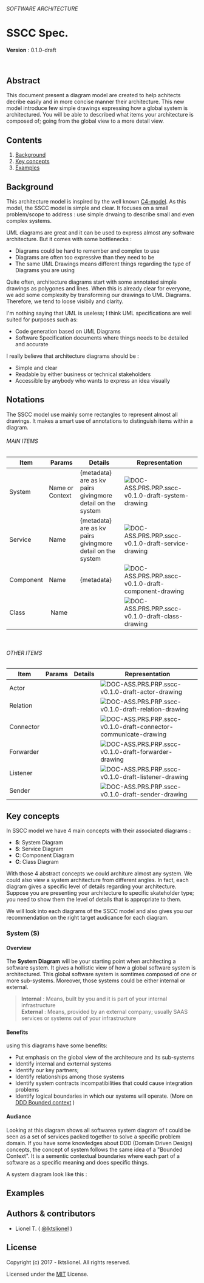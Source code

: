 ###### SOFTWARE ARCHITECTURE
# SSCC Spec.

**Version** : 0.1.0-draft

<br>

## Abstract

This document present a diagram model are created to help achitects decribe easily and in more concise manner their architecture. This new model introduce few simple drawings expressing how a global system is architectured. You will be able to described what items your architecture is composed of; going from the global view to a more detail view.

## Contents

  1. [Background]
  1. [Key concepts]
  1. [Examples]


## Background

This architecture model is inspired by the well known [C4-model](http://c4model.com/). As this model, the SSCC model is simple and clear. It focuses on a small problem/scope to address : use simple drwaing to describe small and even complex systems.

UML diagrams are great and it can be used to express almost any software architecture. But it comes with some bottlenecks :

- Diagrams could be hard to remember and complex to use
- Diagrams are often too expressive than they need to be
- The same UML Drawings means different things regarding the type of Diagrams you are using

Quite often, architecture diagrams start with some annotated simple drawings as polygones and lines.
When this is already clear for everyone, we add some complexity by transforming our drawings to UML Diagrams.
Therefore, we tend to loose visibily and clarity.

I'm nothing saying that UML is useless; I think UML specifications are well suited for purposes such as:

- Code generation based on UML Diagrams
- Software Specification documents where things needs to be detailed and accurate

I really believe that architecture diagrams should be :

- Simple and clear
- Readable by either business or technical stakeholders
- Accessible by anybody who wants to express an idea visually

## Notations

The SSCC model use mainly some rectangles to represent almost all drawings. It makes a smart use of annotations to distinguish items within a diagram.

###### MAIN ITEMS

Item | Params | Details | Representation 
---------|------ |-------|---------
System | Name or Context | {metadata} are as kv pairs<br> givingmore detail on the system | ![DOC-ASS.PRS.PRP.sscc-v0.1.0-draft-system-drawing](./assets/imgs/DOC-ASS.PRS.PRP.sscc-v0.1.0-draft-system-drawing-v1.png) 
Service | Name | {metadata} are as kv pairs<br> givingmore detail on the system | ![DOC-ASS.PRS.PRP.sscc-v0.1.0-draft-service-drawing](./assets/imgs/DOC-ASS.PRS.PRP.sscc-v0.1.0-draft-service-drawing.png)
Component | Name | {metadata}  | ![DOC-ASS.PRS.PRP.sscc-v0.1.0-draft-component-drawing](assets/imgs/DOC-ASS.PRS.PRP.sscc-v0.1.0-draft-component-drawing.png)
Class | Name | |![DOC-ASS.PRS.PRP.sscc-v0.1.0-draft-class-drawing](assets/imgs/DOC-ASS.PRS.PRP.sscc-v0.1.0-draft-class-drawing.png)

<br>

###### OTHER ITEMS 


Item | Params | Details | Representation 
------|-------|----------|---------
Actor | | | ![DOC-ASS.PRS.PRP.sscc-v0.1.0-draft-actor-drawing](assets/imgs/DOC-ASS.PRS.PRP.sscc-v0.1.0-draft-actor-drawing.png)
Relation | | | ![DOC-ASS.PRS.PRP.sscc-v0.1.0-draft-relation-drawing](assets/imgs/DOC-ASS.PRS.PRP.sscc-v0.1.0-draft-relation-drawing.png)
Connector | | | ![DOC-ASS.PRS.PRP.sscc-v0.1.0-draft-connector-communicate-drawing](./assets/imgs/DOC-ASS.PRS.PRP.sscc-v0.1.0-draft-connector-communicate-drawing.png)
Forwarder | | | ![DOC-ASS.PRS.PRP.sscc-v0.1.0-draft-forwarder-drawing](assets/imgs/DOC-ASS.PRS.PRP.sscc-v0.1.0-draft-forwarder-drawing.png)
Listener | | | ![DOC-ASS.PRS.PRP.sscc-v0.1.0-draft-listener-drawing](assets/imgs/DOC-ASS.PRS.PRP.sscc-v0.1.0-draft-listener-drawing.png)
Sender | | | ![DOC-ASS.PRS.PRP.sscc-v0.1.0-draft-sender-drawing](assets/imgs/DOC-ASS.PRS.PRP.sscc-v0.1.0-draft-sender-drawing.png)


## Key concepts

In SSCC model we have 4 main concepts with their associated diagrams : 

- **S**: System Diagram
- **S**: Service Diagram
- **C**: Component Diagram
- **C**: Class Diagram

With those 4 abstract concepts we could architure almost any system. We could also view a system architecture from different angles.
In fact, each diagram gives a specific level of details regarding your architecture. Suppose you are presenting your architecture to specific skateholder type; you need to show them the level of details that is appropriate to them. 

We will look into each diagrams of the SSCC model and also gives you our recommendation on the right target audicance for each diagram. 

 
### System (S)

#### Overview

The **System Diagram** will be your starting point when architecting a software system. It gives a hollistic view of how a global software system is architectured. This global software system is somtimes composed of one or more sub-systems. Moreover, those systems could be either internal or external. 

  > **Internal** : Means, built by you and it is part of your internal infrastructure<br> 
  > **External** : Means, provided by an external company; usually SAAS services or systems out of your infrastructure
  


#### Benefits

using this diagrams have some benefits:

- Put emphasis on the global view of the architecure and its sub-systems
- Identify internal and exrternal systems 
- Identify our key partners; 
- Identify relationships among those systems
- Identify system contracts incompatibilities that could cause integration problems
- Identify logical boundaries in which our systems will operate. (More on [DDD Bounded context](https://codeburst.io/ddd-strategic-patterns-how-to-define-bounded-contexts-2dc70927976e) )


#### Audiance

Looking at this diagram shows all softwarea system diagram of t could be seen as a set of services packed together to solve a specific problem domain. If you have some knowledges about DDD (Domain Driven Design) concepts, the concept of system follows the same idea of a "Bounded Context".
It is a sementic contextual boundaries where each part of a software as a specific meaning and does specific things.

A system diagram look like this : 



## Examples




## Authors & contributors

* Lionel T. ( [@lktslionel](twitter.com/lktslionel) )



## License

Copyright (c) 2017 - lktslionel. All rights reserved.

Licensed under the [MIT](LICENSE) License.




[Background]:         #Background
[Key concepts]:       #Key%20concepts
[Examples]:           #Examples


